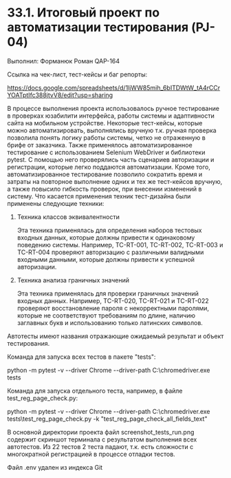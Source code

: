 # 33.1. Итоговый проект по автоматизации тестирования (PJ-04) 
Выполнил: Форманюк Роман QAP-164

Ссылка на чек-лист, тест-кейсы и баг репорты:

https://docs.google.com/spreadsheets/d/1ljWW85mih_6bITDWtW_tA4rCCrYOATptIfc388jtvV8/edit?usp=sharing

В процессе выполнения проекта использовалось ручное тестирование в проверках юзабилити интерфейса, работы системы
и адаптивности сайта на мобильном устройстве. Некоторые тест-кейсы, которые можно автоматизировать, выполнялись 
вручную т.к. ручная проверка позволила понять логику работы системы, четко не отраженную в брифе от заказчика. 
Также применялось автоматизированное тестирование с использованием Selenium WebDriver и библиотеки pytest. С помощью 
него проверялись часть сценариев авторизации и регистрации, которые легко поддаются автоматизации. Кроме того, автоматизированное
тестирование позволило сократить время и затраты на повторное выполнение одних и тех же тест-кейсов вручную, а также 
повысило гибкость проверок, при внесении изменений в систему.
    Что касается применения техник тест-дизайна были применены следующие техники:
1. Техника классов эквивалентности

    Эта техника применялась для определения наборов тестовых входных данных, которые должны привести к одинаковому поведению системы. 
    Например, TC-RT-001, TC-RT-002, TC-RT-003 и TC-RT-004 проверяют авторизацию с различными валидными входными данными, 
    которые должны привести к успешной авторизации.
2. Техника анализа граничных значений

    Эта техника применялась для проверки граничных значений входных данных. Например, TC-RT-020, TC-RT-021 и TC-RT-022 
    проверяют восстановление пароля с некорректными паролями, которые не соответствуют требованиям по длине, наличию заглавных 
    букв и использованию только латинских символов.

Автотесты имеют названия отражающие ожидаемый результат и объект тестирования.

Команда для запуска всех тестов в пакете "tests":

python -m pytest -v --driver Chrome --driver-path C:\\chromedriver.exe tests

Команда для запуска отдельного теста, например, в файле test_reg_page_check.py:

python -m pytest -v --driver Chrome --driver-path C:\\chromedriver.exe tests\\test_reg_page_check.py -k "test_reg_page_check_all_fields_text"

В основной директории проекта файл screenshot_tests_run.png содержит скриншот терминала с результатом выполнения всех
автотестов. Из 22 тестов 2 теста падают, т.к. есть сложности с многократной регистрацией в процессе отладки тестов.

Файл .env удален из индекса Git
